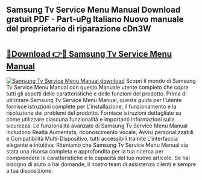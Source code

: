 ## Samsung Tv Service Menu Manual Download gratuit PDF - Part-uPg Italiano Nuovo manuale del proprietario di riparazione cDn3W

# <h2><a href="http://dfgaa04.blite.top/?on=Samsung+Tv+Service+Menu+Manual">🔗Download 👉🔴 Samsung Tv Service Menu Manual</a></h2>

[![Samsung Tv Service Menu Manual download](https://i.imgur.com/lujVjoI.png)](http://dfgaa04.blite.top/?on=Samsung+Tv+Service+Menu+Manual)
Scopri il mondo di Samsung Tv Service Menu Manual con questo Manuale utente completo che copre tutti gli aspetti delle caratteristiche e delle funzioni del prodotto. Prima di utilizzare Samsung Tv Service Menu Manual, questa guida per l'utente fornisce istruzioni complete per L'installazione, il funzionamento e la risoluzione dei problemi del prodotto. Fornisce istruzioni dettagliate su come utilizzare ciascuna funzionalità e importanti informazioni sulla sicurezza. Le funzionalità avanzate di Samsung Tv Service Menu Manual includono Realtà Aumentata, riconoscimento vocale, Avvisi personalizzabili e Compatibilità Multi-Dispositivo, tutti accessibili tramite L'interfaccia elegante e intuitiva. Riteniamo che Samsung Tv Service Menu Manual sia stata una risorsa completa e approfondita per la tua ricerca per comprendere le caratteristiche e le capacità del tuo nuovo articolo. Se hai bisogno di aiuto o hai domande, il nostro team di assistenza clienti è sempre a tua disposizione.
